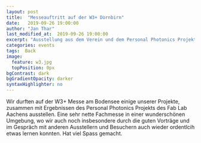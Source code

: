 ```yaml
---
layout: post
title:  "Messeauftritt auf der W3+ Dornbirn"
date:   2019-09-26 19:00:00
author: "Jan Thar"
last_modified_at:  2019-09-26 19:00:00
excerpt: "Ausstellung aus dem Verein und dem Personal Photonics Projekt des Fab Lab Aaachen"
categories: events
tags:  Back
image:
  feature: w3.jpg
  topPosition: 0px
bgContrast: dark
bgGradientOpacity: darker
syntaxHighlighter: no
---
```

Wir durften auf der W3+ Messe am Bodensee einige unserer Projekte, zusammen mit Ergebnissen des Personal Photonics Projekts des Fab Lab Aachens ausstellen.
Eine sehr nette Fachmesse in einer wunderschönen Umgebung, wo wir auch noch insbesondere durch die guten Vorträge und im Gespräch mit anderen Ausstellern und Besuchern auch wieder ordentlcih etwas lernen konnten. Hat viel Spass gemacht.
